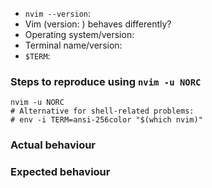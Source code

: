 <!-- Before reporting: search existing issues and check the FAQ. -->

- `nvim --version`:
- Vim (version: ) behaves differently?
- Operating system/version:
- Terminal name/version:
- `$TERM`:

### Steps to reproduce using `nvim -u NORC`

```
nvim -u NORC
# Alternative for shell-related problems:
# env -i TERM=ansi-256color "$(which nvim)"

```

### Actual behaviour

### Expected behaviour

